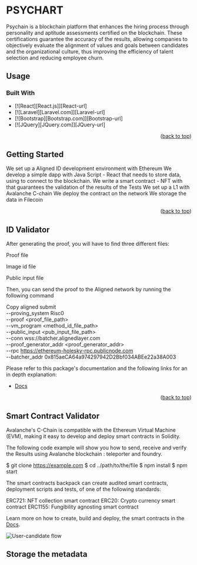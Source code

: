 # PSYCHART

Psychain is a blockchain platform that enhances the hiring process through personality and aptitude assessments certified on the blockchain. These certifications guarantee
the accuracy of the results, allowing companies to objectively evaluate the alignment of values and goals between candidates and the organizational culture, thus improving 
the efficiency of talent selection and reducing employee churn.

## Usage 

### Built With


* [![React][React.js]][React-url]
* [![Laravel][Laravel.com]][Laravel-url]
* [![Bootstrap][Bootstrap.com]][Bootstrap-url]
* [![JQuery][JQuery.com]][JQuery-url]



<p align="right">(<a href="#readme-top">back to top</a>)</p>

<!-- GETTING STARTED -->
## Getting Started



We set up a Aligned ID development environment with Ethereum
We develop a simple dapp with Java Script - React that needs to store data, 
using  to connect to the blockchain.
We write a smart contract - NFT with that guarantees the validation of the results of the Tests
We set up a L1  with Avalanche C-chain
We deploy the contract on the network 
We storage the data in Filecoin

<p align="right">(<a href="#readme-top">back to top</a>)</p>

## ID Validator

After generating the proof, you will have to find three different files:

Proof file

Image id file

Public input file

Then, you can send the proof to the Aligned network by running the following command

Copy
aligned submit \
  --proving_system Risc0 \
  --proof <proof_file_path> \
  --vm_program <method_id_file_path> \
  --public_input <pub_input_file_path> \
  --conn wss://batcher.alignedlayer.com \
  --proof_generator_addr <proof_generator_addr> \
  --rpc https://ethereum-holesky-rpc.publicnode.com \
  --batcher_addr 0x815aeCA64a974297942D2Bbf034ABEe22a38A003

  Please refer to this package's documentation and the following links for an in depth explanation:

-   [Docs](https://docs.alignedlayer.com/guides/4_generating_proofs) 
  

<p align="right">(<a href="#readme-top">back to top</a>)</p>

## Smart Contract Validator

Avalanche's C-Chain is compatible with the Ethereum Virtual Machine (EVM), making it easy to develop and deploy smart contracts in Solidity.

The following code example will show you how to send, receive and verify the Results using Avalanche blockchain : teleporter and foundry.

$ git clone https://example.com
$ cd ../path/to/the/file
$ npm install
$ npm start

The smart contracts backpack can create audited smart contracts, deployment scripts and tests, of one of the following standards:

ERC721: NFT collection smart contract
ERC20: Crypto currency smart contract
ERC1155: Fungibility agnosting smart contract

Learn more on how to create, build and deploy, the smart contracts in the [Docs](https://github.com/ava-labs/avalanche-starter-kit/tree/main/src).


![User-candidate flow](https://pouch.jumpshare.com/preview/PVhNAxNOoKGi4_zJdG61zLaXnM-adPPd9axH-PetxMKnlynRl0llzw_nNNBPvzQ4Jc-9rlX5rWu8GvHQBUOlM7pd_5s3tfw7u40JkbNGMyQ)


## Storage the metadata



